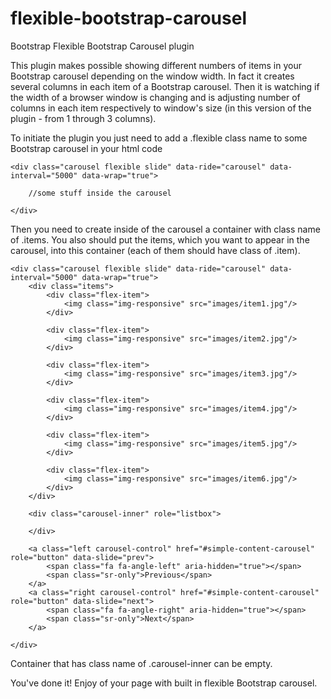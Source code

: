 flexible-bootstrap-carousel
===========================

Bootstrap Flexible Bootstrap Carousel plugin

This plugin makes possible showing different numbers of items in your Bootstrap carousel depending on the window width. In fact it creates several columns in each item of a Bootstrap carousel. Then it is watching if the width of a browser window is changing and is adjusting number of columns in each item respectively to window's size (in this version of the plugin - from 1 through 3 columns).

To initiate the plugin you just need to add a .flexible class name to some Bootstrap carousel in your html code 

	<div class="carousel flexible slide" data-ride="carousel" data-interval="5000" data-wrap="true">
		
		//some stuff inside the carousel
		
	</div>

Then you need to create inside of the carousel a container with class name of .items. You also should put the items, which you want to appear in the carousel, into this container (each of them should have class of .item).

	<div class="carousel flexible slide" data-ride="carousel" data-interval="5000" data-wrap="true">
		<div class="items">
			<div class="flex-item">
				<img class="img-responsive" src="images/item1.jpg"/>
			</div>
		
			<div class="flex-item">
				<img class="img-responsive" src="images/item2.jpg"/>
			</div>
			
			<div class="flex-item">
				<img class="img-responsive" src="images/item3.jpg"/>
			</div>
			
			<div class="flex-item">
				<img class="img-responsive" src="images/item4.jpg"/>
			</div>
			
			<div class="flex-item">
				<img class="img-responsive" src="images/item5.jpg"/>
			</div>
			
			<div class="flex-item">
				<img class="img-responsive" src="images/item6.jpg"/>
			</div>
		</div>
		
		<div class="carousel-inner" role="listbox">
			
		</div>
		
		<a class="left carousel-control" href="#simple-content-carousel" role="button" data-slide="prev">
			<span class="fa fa-angle-left" aria-hidden="true"></span>
			<span class="sr-only">Previous</span>
		</a>
		<a class="right carousel-control" href="#simple-content-carousel" role="button" data-slide="next">
			<span class="fa fa-angle-right" aria-hidden="true"></span>
			<span class="sr-only">Next</span>
		</a>
		
	</div>

Container that has class name of .carousel-inner can be empty.

You've done it! Enjoy of your page with built in flexible Bootstrap carousel.